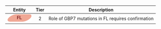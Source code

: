 |Entity|Tier|Description              |
|:----:|:----:|------------------------------|
|![FL](images/icons/FL_tier2.png) | 2 | Role of GBP7 mutations in FL requires confirmation|
